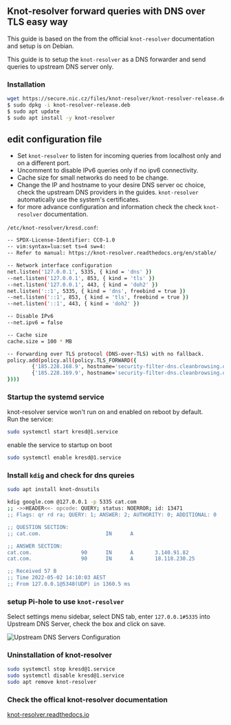 ## Knot-resolver forward queries with DNS over TLS easy way

This guide is based on the from the official `knot-resolver` documentation and setup is on Debian.

This guide is to setup the `knot-resolver` as a DNS forwarder and send queries to upstream DNS server only.


### Installation 
```bash
wget https://secure.nic.cz/files/knot-resolver/knot-resolver-release.deb
$ sudo dpkg -i knot-resolver-release.deb
$ sudo apt update
$ sudo apt install -y knot-resolver
```
## edit configuration file

- Set `knot-resolver` to listen for incoming queries from localhost only and on a different port.
- Uncomment to disable IPv6 queries only if no ipv6 connectivity.
- Cache size for small networks do need to be change.
- Change the IP and hostname to your desire DNS server oc choice, check the upstream DNS providers in the guides. `knot-resolver` automatically use the system's certificates.
- for more advance configuration and information check the check `knot-resolver` documentation.

`/etc/knot-resolver/kresd.conf`:
```bash
-- SPDX-License-Identifier: CC0-1.0
-- vim:syntax=lua:set ts=4 sw=4:
-- Refer to manual: https://knot-resolver.readthedocs.org/en/stable/

-- Network interface configuration
net.listen('127.0.0.1', 5335, { kind = 'dns' })
--net.listen('127.0.0.1', 853, { kind = 'tls' })
--net.listen('127.0.0.1', 443, { kind = 'doh2' })
net.listen('::1', 5335, { kind = 'dns', freebind = true })
--net.listen('::1', 853, { kind = 'tls', freebind = true })
--net.listen('::1', 443, { kind = 'doh2' })

-- Disable IPv6
--net.ipv6 = false

-- Cache size
cache.size = 100 * MB

-- Forwarding over TLS protocol (DNS-over-TLS) with no fallback.
policy.add(policy.all(policy.TLS_FORWARD({
        {'185.228.168.9', hostname='security-filter-dns.cleanbrowsing.org'},
        {'185.228.169.9', hostname='security-filter-dns.cleanbrowsing.org'}
})))
```
### Startup the systemd service
knot-resolver service won't run on and enabled on reboot by default.  
Run the service:
```bash
sudo systemctl start kresd@1.service
```
enable the service to startup on boot
```bash
sudo systemctl enable kresd@1.service
```
### Install `kdig` and check for dns qureies
```bash
sudo apt install knot-dnsutils
```
```bash
kdig google.com @127.0.0.1 -p 5335 cat.com
;; ->>HEADER<<- opcode: QUERY; status: NOERROR; id: 13471
;; Flags: qr rd ra; QUERY: 1; ANSWER: 2; AUTHORITY: 0; ADDITIONAL: 0

;; QUESTION SECTION:
;; cat.com.                     IN      A

;; ANSWER SECTION:
cat.com.                90      IN      A       3.140.91.82
cat.com.                90      IN      A       18.118.230.25

;; Received 57 B
;; Time 2022-05-02 14:10:03 AEST
;; From 127.0.0.1@5348(UDP) in 1360.5 ms
```
### setup Pi-hole to use `knot-resolver`
Select settings menu sidebar, select DNS tab, enter `127.0.0.1#5335` into Upstream DNS Server, check the box and click on save.

![Upstream DNS Servers Configuration](/images/RecursiveResolver.png)

### Uninstallation of knot-resolver
```bash
sudo systemctl stop kresd@1.service
sudo systemctl disable kresd@1.service
sudo apt remove knot-resolver
```
### Check the offical knot-resolver documentation
[knot-resolver.readthedocs.io](https://knot-resolver.readthedocs.org/en/stable/)
